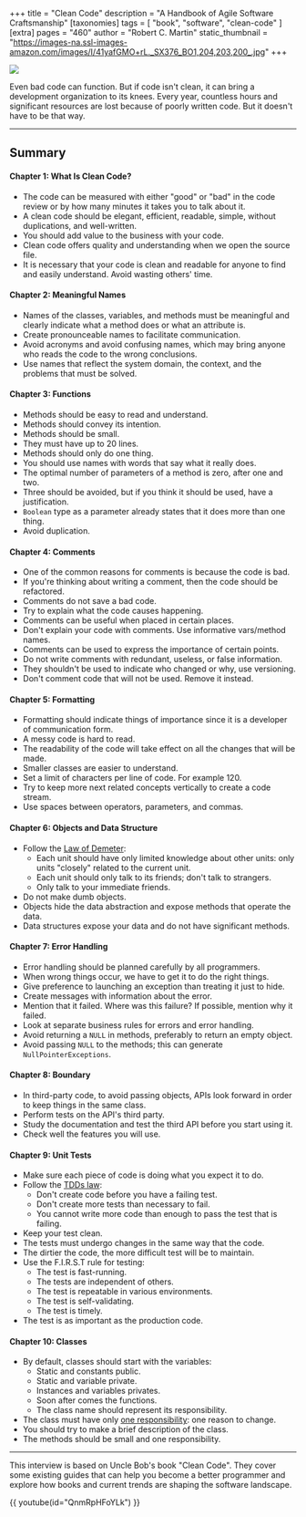 +++
title = "Clean Code"
description = "A Handbook of Agile Software Craftsmanship"
[taxonomies]
tags = [ "book", "software", "clean-code" ]
[extra]
pages = "460"
author = "Robert C. Martin"
static_thumbnail = "https://images-na.ssl-images-amazon.com/images/I/41yafGMO+rL._SX376_BO1,204,203,200_.jpg"
+++

<a target="_blank" href="https://www.amazon.de/gp/product/0132350882/ref=as_li_tl?ie=UTF8&camp=1638&creative=6742&creativeASIN=0132350882&linkCode=as2&tag=chemaclass-21&linkId=69e7ad0e2974e7511a92cce2c6a08ef0">
    <img border="0" src="https://images-na.ssl-images-amazon.com/images/I/41yafGMO+rL._SX376_BO1,204,203,200_.jpg" >
</a>

<!-- more -->

Even bad code can function. But if code isn't clean, it can bring a development organization to its knees. Every year,
countless hours and significant resources are lost because of poorly written code. But it doesn't have to be that way.

---

## Summary

#### Chapter 1:  What Is Clean Code?

- The code can be measured with either "good" or "bad" in the code review or by how many minutes it takes you to talk
  about it.
- A clean code should be elegant, efficient, readable, simple, without duplications, and well-written.
- You should add value to the business with your code.
- Clean code offers quality and understanding when we open the source file.
- It is necessary that your code is clean and readable for anyone to find and easily understand. Avoid wasting others'
  time.

#### Chapter 2: Meaningful Names

- Names of the classes, variables, and methods must be meaningful and clearly indicate what a method does or what an
  attribute is.
- Create pronounceable names to facilitate communication.
- Avoid acronyms and avoid confusing names, which may bring anyone who reads the code to the wrong conclusions.
- Use names that reflect the system domain, the context, and the problems that must be solved.

#### Chapter 3: Functions

- Methods should be easy to read and understand.
- Methods should convey its intention.
- Methods should be small.
- They must have up to 20 lines.
- Methods should only do one thing.
- You should use names with words that say what it really does.
- The optimal number of parameters of a method is zero, after one and two.
- Three should be avoided, but if you think it should be used, have a justification.
- `Boolean` type as a parameter already states that it does more than one thing.
- Avoid duplication.

#### Chapter 4: Comments

- One of the common reasons for comments is because the code is bad.
- If you're thinking about writing a comment, then the code should be refactored.
- Comments do not save a bad code.
- Try to explain what the code causes happening.
- Comments can be useful when placed in certain places.
- Don't explain your code with comments. Use informative vars/method names.
- Comments can be used to express the importance of certain points.
- Do not write comments with redundant, useless, or false information.
- They shouldn't be used to indicate who changed or why, use versioning.
- Don't comment code that will not be used. Remove it instead.

#### Chapter 5: Formatting

- Formatting should indicate things of importance since it is a developer of communication form.
- A messy code is hard to read.
- The readability of the code will take effect on all the changes that will be made.
- Smaller classes are easier to understand.
- Set a limit of characters per line of code. For example 120.
- Try to keep more next related concepts vertically to create a code stream.
- Use spaces between operators, parameters, and commas.

#### Chapter 6: Objects and Data Structure

- Follow the [Law of Demeter](https://en.wikipedia.org/wiki/Law_of_Demeter):
  - Each unit should have only limited knowledge about other units: only units "closely" related to the current unit.
  - Each unit should only talk to its friends; don't talk to strangers.
  - Only talk to your immediate friends.
- Do not make dumb objects.
- Objects hide the data abstraction and expose methods that operate the data.
- Data structures expose your data and do not have significant methods.

#### Chapter 7: Error Handling

- Error handling should be planned carefully by all programmers.
- When wrong things occur, we have to get it to do the right things.
- Give preference to launching an exception than treating it just to hide.
- Create messages with information about the error.
- Mention that it failed. Where was this failure? If possible, mention why it failed.
- Look at separate business rules for errors and error handling.
- Avoid returning a `NULL` in methods, preferably to return an empty object.
- Avoid passing `NULL` to the methods; this can generate `NullPointerExceptions`.

#### Chapter 8: Boundary

- In third-party code, to avoid passing objects, APIs look forward in order to keep things in the same class.
- Perform tests on the API's third party.
- Study the documentation and test the third API before you start using it.
- Check well the features you will use.

#### Chapter 9: Unit Tests

- Make sure each piece of code is doing what you expect it to do.
- Follow the [TDDs law](https://en.wikipedia.org/wiki/Test-driven_development):
  - Don't create code before you have a failing test.
  - Don't create more tests than necessary to fail.
  - You cannot write more code than enough to pass the test that is failing.
- Keep your test clean.
- The tests must undergo changes in the same way that the code.
- The dirtier the code, the more difficult test will be to maintain.
- Use the F.I.R.S.T rule for testing:
  - The test is fast-running.
  - The tests are independent of others.
  - The test is repeatable in various environments.
  - The test is self-validating.
  - The test is timely.
- The test is as important as the production code.

#### Chapter 10: Classes

- By default, classes should start with the variables:
  - Static and constants public.
  - Static and variable private.
  - Instances and variables privates.
  - Soon after comes the functions.
  - The class name should represent its responsibility.
- The class must have only [one responsibility](https://en.wikipedia.org/wiki/Single-responsibility_principle): one reason to change.
- You should try to make a brief description of the class.
- The methods should be small and one responsibility.

---


This interview is based on Uncle Bob's book "Clean Code". They cover some existing guides that can help you become a
better programmer and explore how books and current trends are shaping the software landscape.

{{ youtube(id="QnmRpHFoYLk") }}
